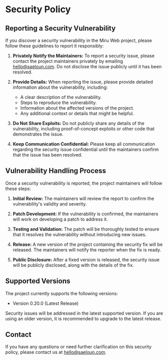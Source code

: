 # Security Policy

## Reporting a Security Vulnerability

If you discover a security vulnerability in the Miru Web project, please follow
these guidelines to report it responsibly:

1. **Privately Notify the Maintainers:** To report a security issue, please
   contact the project maintainers privately by emailing
   [hello@saeloun.com](mailto:hello@saeloun.com). Do not disclose the issue
   publicly until it has been resolved.

2. **Provide Details:** When reporting the issue, please provide detailed
   information about the vulnerability, including:

   - A clear description of the vulnerability.
   - Steps to reproduce the vulnerability.
   - Information about the affected versions of the project.
   - Any additional context or details that might be helpful.

3. **Do Not Share Exploits:** Do not publicly share any details of the
   vulnerability, including proof-of-concept exploits or other code that
   demonstrates the issue.

4. **Keep Communication Confidential:** Please keep all communication regarding
   the security issue confidential until the maintainers confirm that the issue
   has been resolved.

## Vulnerability Handling Process

Once a security vulnerability is reported, the project maintainers will follow
these steps:

1. **Initial Review:** The maintainers will review the report to confirm the
   vulnerability's validity and severity.

2. **Patch Development:** If the vulnerability is confirmed, the maintainers
   will work on developing a patch to address it.

3. **Testing and Validation:** The patch will be thoroughly tested to ensure
   that it resolves the vulnerability without introducing new issues.

4. **Release:** A new version of the project containing the security fix will be
   released. The maintainers will notify the reporter when the fix is ready.

5. **Public Disclosure:** After a fixed version is released, the security issue
   will be publicly disclosed, along with the details of the fix.

## Supported Versions

The project currently supports the following versions:

- Version 0.20.0 (Latest Release)

Security issues will be addressed in the latest supported version. If you are
using an older version, it is recommended to upgrade to the latest release.

## Contact

If you have any questions or need further clarification on this security policy,
please contact us at [hello@saeloun.com](mailto:hello@saeloun.com).
